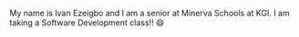 My name is Ivan Ezeigbo and I am a senior at Minerva Schools at KGI. I am taking a Software Development class!! :smile: